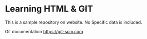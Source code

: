 # Learning HTML & GIT

This is a sample repository on website. No Specific data is included.

Git documentation https://git-scm.com 
